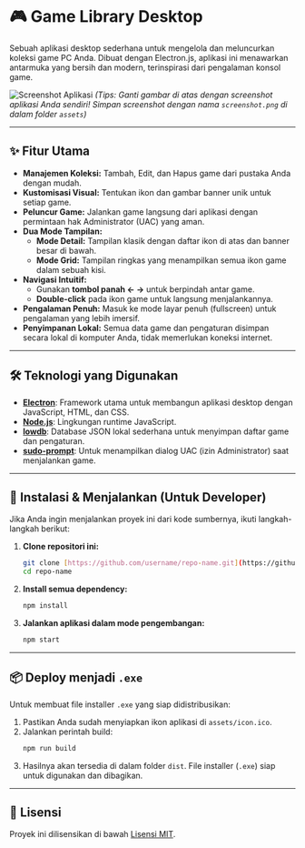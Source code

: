# 🎮 Game Library Desktop

Sebuah aplikasi desktop sederhana untuk mengelola dan meluncurkan koleksi game PC Anda. Dibuat dengan Electron.js, aplikasi ini menawarkan antarmuka yang bersih dan modern, terinspirasi dari pengalaman konsol game.

![Screenshot Aplikasi](httpsg/assets/screenshot.png)
_(Tips: Ganti gambar di atas dengan screenshot aplikasi Anda sendiri! Simpan screenshot dengan nama `screenshot.png` di dalam folder `assets`)_

---

## ✨ Fitur Utama

- **Manajemen Koleksi:** Tambah, Edit, dan Hapus game dari pustaka Anda dengan mudah.
- **Kustomisasi Visual:** Tentukan ikon dan gambar banner unik untuk setiap game.
- **Peluncur Game:** Jalankan game langsung dari aplikasi dengan permintaan hak Administrator (UAC) yang aman.
- **Dua Mode Tampilan:**
  - **Mode Detail:** Tampilan klasik dengan daftar ikon di atas dan banner besar di bawah.
  - **Mode Grid:** Tampilan ringkas yang menampilkan semua ikon game dalam sebuah kisi.
- **Navigasi Intuitif:**
  - Gunakan **tombol panah ← →** untuk berpindah antar game.
  - **Double-click** pada ikon game untuk langsung menjalankannya.
- **Pengalaman Penuh:** Masuk ke mode layar penuh (fullscreen) untuk pengalaman yang lebih imersif.
- **Penyimpanan Lokal:** Semua data game dan pengaturan disimpan secara lokal di komputer Anda, tidak memerlukan koneksi internet.

---

## 🛠️ Teknologi yang Digunakan

- **[Electron](https://www.electronjs.org/)**: Framework utama untuk membangun aplikasi desktop dengan JavaScript, HTML, dan CSS.
- **[Node.js](https://nodejs.org/)**: Lingkungan runtime JavaScript.
- **[lowdb](https://github.com/typicode/lowdb)**: Database JSON lokal sederhana untuk menyimpan daftar game dan pengaturan.
- **[sudo-prompt](https://github.com/jorangreef/sudo-prompt)**: Untuk menampilkan dialog UAC (izin Administrator) saat menjalankan game.

---

## 🚀 Instalasi & Menjalankan (Untuk Developer)

Jika Anda ingin menjalankan proyek ini dari kode sumbernya, ikuti langkah-langkah berikut:

1.  **Clone repositori ini:**

    ```bash
    git clone [https://github.com/username/repo-name.git](https://github.com/username/repo-name.git)
    cd repo-name
    ```

2.  **Install semua dependency:**

    ```bash
    npm install
    ```

3.  **Jalankan aplikasi dalam mode pengembangan:**
    ```bash
    npm start
    ```

---

## 📦 Deploy menjadi `.exe`

Untuk membuat file installer `.exe` yang siap didistribusikan:

1.  Pastikan Anda sudah menyiapkan ikon aplikasi di `assets/icon.ico`.
2.  Jalankan perintah build:
    ```bash
    npm run build
    ```
3.  Hasilnya akan tersedia di dalam folder `dist`. File installer (`.exe`) siap untuk digunakan dan dibagikan.

---

## 📄 Lisensi

Proyek ini dilisensikan di bawah [Lisensi MIT](https://opensource.org/licenses/MIT).
